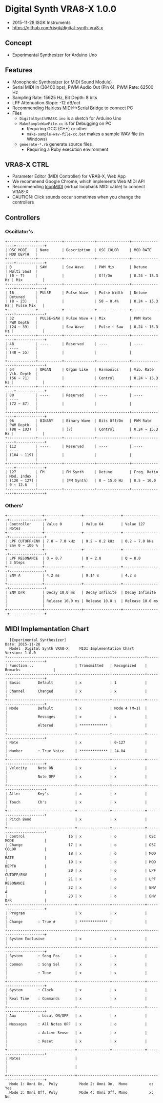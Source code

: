 # Digital Synth VRA8-X 1.0.0

- 2015-11-28 ISGK Instruments
- <https://github.com/risgk/digital-synth-vra8-x>

## Concept

- Experimental Synthesizer for Arduino Uno

## Features

- Monophonic Synthesizer (or MIDI Sound Module)
- Serial MIDI In (38400 bps), PWM Audio Out (Pin 6), PWM Rate: 62500 Hz
- Sampling Rate: 15625 Hz, Bit Depth: 8 bits
- LPF Attenuation Slope: -12 dB/oct
- Recommending [Hairless MIDI<->Serial Bridge](http://projectgus.github.io/hairless-midiserial/) to connect PC
- Files
    - `DigitalSynthVRA8X.ino` is a sketch for Arduino Uno
    - `MakeSampleWavFile.cc` is for Debugging on PC
        - Requiring GCC (G++) or other
        - `make-sample-wav-file-cc.bat` makes a sample WAV file (in Windows)
    - `generate-*.rb` generate source files
        - Requiring a Ruby execution environment

## VRA8-X CTRL

- Parameter Editor (MIDI Controller) for VRA8-X, Web App
- We recommend Google Chrome, which implements Web MIDI API
- Recommending [loopMIDI](http://www.tobias-erichsen.de/software/loopmidi.html) (virtual loopback MIDI cable) to connect VRA8-X
- CAUTION: Click sounds occur sometimes when you change the controllers

## Controllers

### Oscillator's

    +-------------+-----------+--------------+---------------+----------------+-------------+
    | OSC MODE    | Name      | Description  | OSC COLOR     | MOD RATE       | MOD DEPTH   |
    +-------------+-----------+--------------+---------------+----------------+-------------+
    | 0           | SAW       | Saw Wave     | PWM Mix       | Detune         | Multi Saws  |
    | (0 ~ 7)     |           |              | Off/On        | 0.24 ~ 15.3 Hz | Mix         |
    +-------------+-----------+--------------+---------------+----------------+-------------+
    | 16          | PULSE     | Pulse Wave   | Pulse Width   | Detune         | Detuned     |
    | (8 ~ 23)    |           |              | 50 ~ 0.4%     | 0.24 ~ 15.3 Hz | Pulse Mix   |
    +-------------+-----------+--------------+---------------+----------------+-------------+
    | 32          | PULSE+SAW | Pulse Wave + | Mix           | PWM Rate       | PWM Depth   |
    | (24 ~ 39)   |           | Saw Wave     | Pulse ~ Saw   | 0.24 ~ 15.3 Hz |             |
    +-------------+-----------+--------------+---------------+----------------+-------------+
    | 48          | ----      | Reserved     | ----          | ----           | ----        |
    | (40 ~ 55)   |           |              |               |                |             |
    +-------------+-----------+--------------+---------------+----------------+-------------+
    | 64          | ORGAN     | Organ Like   | Harmonics     | Vib. Rate      | Vib. Depth  |
    | (56 ~ 71)   |           |              | Control       | 0.24 ~ 15.3 Hz |             |
    +-------------+-----------+--------------+---------------+----------------+-------------+
    | 80          | ----      | Reserved     | ----          | ----           | ----        |
    | (72 ~ 87)   |           |              |               |                |             |
    +-------------+-----------+--------------+---------------+----------------+-------------+
    | 96          | BINARY    | Binary Wave  | Bits Off/On   | PWM Rate       | PWM Depth   |
    | (88 ~ 103)  |           | (?)          | Control       | 0.24 ~ 15.3 Hz |             |
    +-------------+-----------+--------------+---------------+----------------+-------------+
    | 112         | ----      | Reserved     | ----          | ----           | ----        |
    | (104 ~ 119) |           |              |               |                |             |
    +-------------+-----------+--------------+---------------+----------------+-------------+
    | 127         | FM        | FM Synth     | Detune        | Freq. Ratio    | Mod. Index  |
    | (120 ~ 127) |           | (PM Synth)   | 0 ~ 15.0 Hz   | 0.5 ~ 16.0     | 0 ~ 12.6    |
    +-------------+-----------+--------------+---------------+----------------+-------------+

### Others'

    +----------------+-----------------+-----------------+-----------------+----------------+
    | Controller     | Value 0         | Value 64        | Value 127       | Notes          |
    +----------------+-----------------+-----------------+-----------------+----------------+
    | LPF CUTOFF/ENV | 7.0 ~ 7.0 kHz   | 0.2 ~ 0.2 kHz   | 0.2 ~ 7.0 kHz   | Env 0 ~ 100 %  |
    +----------------+-----------------+-----------------+-----------------+----------------+
    | LPF RESONANCE  | Q = 0.7         | Q = 2.8         | Q = 8.0         | 3 Steps        |
    +----------------+-----------------+-----------------+-----------------+----------------+
    | ENV A          | 4.2 ms          | 0.14 s          | 4.2 s           |                |
    +----------------+-----------------+-----------------+-----------------+----------------+
    | ENV D/R        | Decay 10.0 ms   | Decay Infinite  | Decay Infinite  |                |
    |                | Release 10.0 ms | Release 10.0 s  | Release 10.0 ms |                |
    +----------------+-----------------+-----------------+-----------------+----------------+

## MIDI Implementation Chart

      [Experimental Synthesizer]                                      Date: 2015-11-28       
      Model  Digital Synth VRA8-X     MIDI Implementation Chart       Version: 1.0.0         
    +-------------------------------+---------------+---------------+-----------------------+
    | Function...                   | Transmitted   | Recognized    | Remarks               |
    +-------------------------------+---------------+---------------+-----------------------+
    | Basic        Default          | x             | 1             |                       |
    | Channel      Changed          | x             | x             |                       |
    +-------------------------------+---------------+---------------+-----------------------+
    | Mode         Default          | x             | Mode 4 (M=1)  |                       |
    |              Messages         | x             | x             |                       |
    |              Altered          | ************* |               |                       |
    +-------------------------------+---------------+---------------+-----------------------+
    | Note                          | x             | 0-127         |                       |
    | Number       : True Voice     | ************* | 24-84         |                       |
    +-------------------------------+---------------+---------------+-----------------------+
    | Velocity     Note ON          | x             | x             |                       |
    |              Note OFF         | x             | x             |                       |
    +-------------------------------+---------------+---------------+-----------------------+
    | After        Key's            | x             | x             |                       |
    | Touch        Ch's             | x             | x             |                       |
    +-------------------------------+---------------+---------------+-----------------------+
    | Pitch Bend                    | x             | x             |                       |
    +-------------------------------+---------------+---------------+-----------------------+
    | Control                    16 | x             | o             | OSC MODE              |
    | Change                     17 | x             | o             | OSC COLOR             |
    |                            18 | x             | o             | MOD RATE              |
    |                            19 | x             | o             | MOD DEPTH             |
    |                            20 | x             | o             | LPF CUTOFF/ENV        |
    |                            21 | x             | o             | LPF RESONANCE         |
    |                            22 | x             | o             | ENV A                 |
    |                            23 | x             | o             | ENV D/R               |
    +-------------------------------+---------------+---------------+-----------------------+
    | Program                       | x             | x             |                       |
    | Change       : True #         | ************* |               |                       |
    +-------------------------------+---------------+---------------+-----------------------+
    | System Exclusive              | x             | x             |                       |
    +-------------------------------+---------------+---------------+-----------------------+
    | System       : Song Pos       | x             | x             |                       |
    | Common       : Song Sel       | x             | x             |                       |
    |              : Tune           | x             | x             |                       |
    +-------------------------------+---------------+---------------+-----------------------+
    | System       : Clock          | x             | x             |                       |
    | Real Time    : Commands       | x             | x             |                       |
    +-------------------------------+---------------+---------------+-----------------------+
    | Aux          : Local ON/OFF   | x             | x             |                       |
    | Messages     : All Notes OFF  | x             | o             |                       |
    |              : Active Sense   | x             | x             |                       |
    |              : Reset          | x             | x             |                       |
    +-------------------------------+---------------+---------------+-----------------------+
    | Notes                         |                                                       |
    |                               |                                                       |
    +-------------------------------+-------------------------------------------------------+
      Mode 1: Omni On,  Poly          Mode 2: Omni On,  Mono          o: Yes                 
      Mode 3: Omni Off, Poly          Mode 4: Omni Off, Mono          x: No                  
